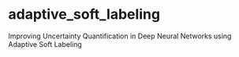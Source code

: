 # adaptive_soft_labeling
Improving Uncertainty Quantification in Deep Neural Networks using Adaptive Soft Labeling
